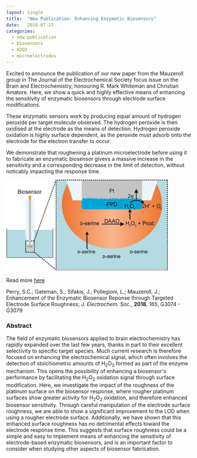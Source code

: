```yaml
---
layout: single
title:  "New Publication: Enhancing Enzymatic Biosensors"
date:   2018-07-27
categories: 
  - new publication
  - biosensors
  - H2O2
  - microelectrodes
---
```


Excited to announce the publication of our new paper from the Mauzeroll group in The Journal of the Electrochemical Society focus issue on the Brain and Electrochemistry, honouring R. Mark Whiteman and Christian Amatore. Here, we show a quick and highly effective means of enhancing the sensitivity of enzymatic biosensors through electrode surface modifications.

These enzymatic sensors work by producing equal amount of hydrogen peroxide per target molecule observed. The hydrogen peroxide is then oxidised at the electrode as the means of detection. Hydrogen peroxide oxidation is highly surface dependent, as the peroxide must adsorb onto the electrode for the electron transfer to occur.

We demonstrate that roughening a platinum microelectrode before using it to fabricate an enzymatic biosensor givevs a massive increase in the sensitivity and a corresponding decrease in the limit of detection, without noticably impacting the response time.

![Perry et al, *J. Electrochem. Soc.*, **2018**, *165*, G3074](/images_posts/2018-07-27/biosensor.png)

Read more [here](https://doi.org/10.1149/2.0121812jes)

Perry, S.C.; Gateman, S.; Sifakis, J.; Pollegioni, L.; Mauzeroll, J.; Enhancement of the Enzymatic Biosensor Reponse through Targeted Electrode Surface Roughness; *J. Electrochem. Soc.*, **2018**, *165*, G3074 - G3079

### Abstract

The field of enzymatic biosensors applied to brain electrochemistry has rapidly expanded over the last few years, thanks in part to their excellent selectivity to specific target species. Much current research is therefore focused on enhancing the electrochemical signal, which often involves the detection of stoichiometric amounts of H<sub>2</sub>O<sub>2</sub> formed as part of the enzyme mechanism. This opens the possibility of enhancing a biosensor's performance by facilitating the H<sub>2</sub>O<sub>2</sub> oxidation signal through surface modification. Here, we investigate the impact of the roughness of the platinum surface on the biosensor response, where rougher platinum surfaces show greater activity for H<sub>2</sub>O<sub>2</sub> oxidation, and therefore enhanced biosensor sensitivity. Through careful manipulation of the electrode surface roughness, we are able to show a significant improvement to the LOD when using a rougher electrode surface. Additionally, we have shown that this enhanced surface roughness has no detrimental effects toward the electrode response time. This suggests that surface roughness could be a simple and easy to implement means of enhancing the sensitivity of electrode-based enzymatic biosensors, and is an important factor to consider when studying other aspects of biosensor fabrication.